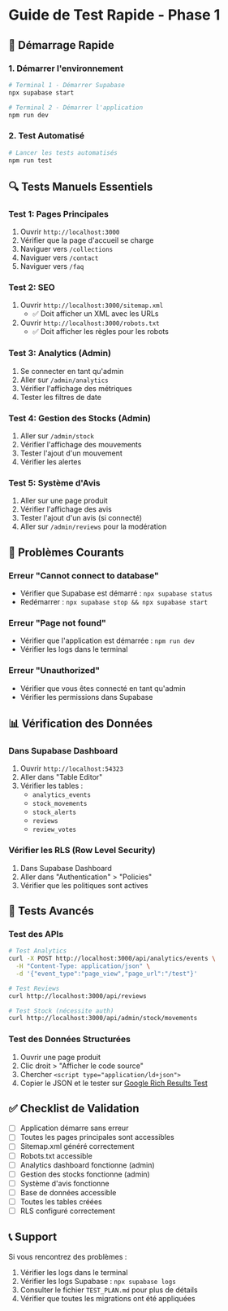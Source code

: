 # Guide de Test Rapide - Phase 1

## 🚀 Démarrage Rapide

### 1. Démarrer l'environnement
```bash
# Terminal 1 - Démarrer Supabase
npx supabase start

# Terminal 2 - Démarrer l'application
npm run dev
```

### 2. Test Automatisé
```bash
# Lancer les tests automatisés
npm run test
```

## 🔍 Tests Manuels Essentiels

### Test 1: Pages Principales
1. Ouvrir `http://localhost:3000`
2. Vérifier que la page d'accueil se charge
3. Naviguer vers `/collections`
4. Naviguer vers `/contact`
5. Naviguer vers `/faq`

### Test 2: SEO
1. Ouvrir `http://localhost:3000/sitemap.xml`
   - ✅ Doit afficher un XML avec les URLs
2. Ouvrir `http://localhost:3000/robots.txt`
   - ✅ Doit afficher les règles pour les robots

### Test 3: Analytics (Admin)
1. Se connecter en tant qu'admin
2. Aller sur `/admin/analytics`
3. Vérifier l'affichage des métriques
4. Tester les filtres de date

### Test 4: Gestion des Stocks (Admin)
1. Aller sur `/admin/stock`
2. Vérifier l'affichage des mouvements
3. Tester l'ajout d'un mouvement
4. Vérifier les alertes

### Test 5: Système d'Avis
1. Aller sur une page produit
2. Vérifier l'affichage des avis
3. Tester l'ajout d'un avis (si connecté)
4. Aller sur `/admin/reviews` pour la modération

## 🐛 Problèmes Courants

### Erreur "Cannot connect to database"
- Vérifier que Supabase est démarré : `npx supabase status`
- Redémarrer : `npx supabase stop && npx supabase start`

### Erreur "Page not found"
- Vérifier que l'application est démarrée : `npm run dev`
- Vérifier les logs dans le terminal

### Erreur "Unauthorized"
- Vérifier que vous êtes connecté en tant qu'admin
- Vérifier les permissions dans Supabase

## 📊 Vérification des Données

### Dans Supabase Dashboard
1. Ouvrir `http://localhost:54323`
2. Aller dans "Table Editor"
3. Vérifier les tables :
   - `analytics_events`
   - `stock_movements`
   - `stock_alerts`
   - `reviews`
   - `review_votes`

### Vérifier les RLS (Row Level Security)
1. Dans Supabase Dashboard
2. Aller dans "Authentication" > "Policies"
3. Vérifier que les politiques sont actives

## 🎯 Tests Avancés

### Test des APIs
```bash
# Test Analytics
curl -X POST http://localhost:3000/api/analytics/events \
  -H "Content-Type: application/json" \
  -d '{"event_type":"page_view","page_url":"/test"}'

# Test Reviews
curl http://localhost:3000/api/reviews

# Test Stock (nécessite auth)
curl http://localhost:3000/api/admin/stock/movements
```

### Test des Données Structurées
1. Ouvrir une page produit
2. Clic droit > "Afficher le code source"
3. Chercher `<script type="application/ld+json">`
4. Copier le JSON et le tester sur [Google Rich Results Test](https://search.google.com/test/rich-results)

## ✅ Checklist de Validation

- [ ] Application démarre sans erreur
- [ ] Toutes les pages principales sont accessibles
- [ ] Sitemap.xml généré correctement
- [ ] Robots.txt accessible
- [ ] Analytics dashboard fonctionne (admin)
- [ ] Gestion des stocks fonctionne (admin)
- [ ] Système d'avis fonctionne
- [ ] Base de données accessible
- [ ] Toutes les tables créées
- [ ] RLS configuré correctement

## 📞 Support

Si vous rencontrez des problèmes :
1. Vérifier les logs dans le terminal
2. Vérifier les logs Supabase : `npx supabase logs`
3. Consulter le fichier `TEST_PLAN.md` pour plus de détails
4. Vérifier que toutes les migrations ont été appliquées 
